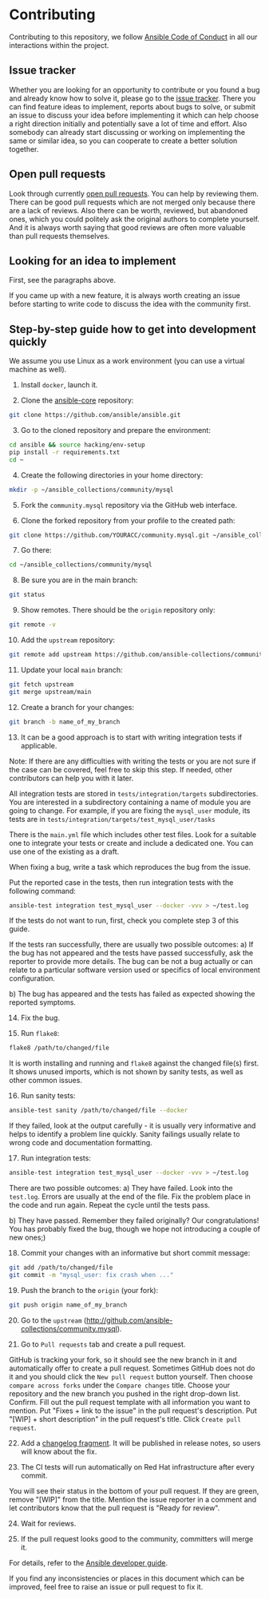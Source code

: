 # Contributing

Contributing to this repository, we follow [Ansible Code of Conduct](https://docs.ansible.com/ansible/latest/community/code_of_conduct.html) in all our interactions within the project.

## Issue tracker

Whether you are looking for an opportunity to contribute or you found a bug and already know how to solve it, please go to the [issue tracker](https://github.com/ansible-collections/community.mysql/issues).
There you can find feature ideas to implement, reports about bugs to solve, or submit an issue to discuss your idea before implementing it which can help choose a right direction initially and potentially save a lot of time and effort.
Also somebody can already start discussing or working on implementing the same or similar idea,
so you can cooperate to create a better solution together.

## Open pull requests

Look through currently [open pull requests](https://github.com/ansible-collections/community.mysql/pulls).
You can help by reviewing them. There can be good pull requests which are not merged only because there are a lack of reviews. Also there can be worth, reviewed, but abandoned ones, which you could politely ask the original authors to complete yourself.
And it is always worth saying that good reviews are often more valuable than pull requests themselves.

## Looking for an idea to implement

First, see the paragraphs above.

If you came up with a new feature, it is always worth creating an issue
before starting to write code to discuss the idea with the community first.

## Step-by-step guide how to get into development quickly

We assume you use Linux as a work environment (you can use a virtual machine as well).

1. Install ``docker``, launch it.

2. Clone the [ansible-core](https://github.com/ansible/ansible) repository:
```bash
git clone https://github.com/ansible/ansible.git
```
3. Go to the cloned repository and prepare the environment:
```bash
cd ansible && source hacking/env-setup
pip install -r requirements.txt
cd ~
```
4. Create the following directories in your home directory:
```bash
mkdir -p ~/ansible_collections/community/mysql
```

5. Fork the ``community.mysql`` repository via the GitHub web interface.

6. Clone the forked repository from your profile to the created path:
```bash
git clone https://github.com/YOURACC/community.mysql.git ~/ansible_collections/community/mysql
```

7. Go there:
```bash
cd ~/ansible_collections/community/mysql
```

8. Be sure you are in the main branch:
```bash
git status
```

9. Show remotes. There should be the ``origin`` repository only:
```bash
git remote -v
```

10. Add the ``upstream`` repository:
```bash
git remote add upstream https://github.com/ansible-collections/community.mysql.git
```

11. Update your local ``main`` branch:
```bash
git fetch upstream
git merge upstream/main
```

12. Create a branch for your changes:
```bash
git branch -b name_of_my_branch
```

13. It can be a good approach is to start with writing integration tests if applicable.

Note: If there are any difficulties with writing the tests or you are not sure if the case can be covered, feel free to skip this step.
If needed, other contributors can help you with it later.

All integration tests are stored in ``tests/integration/targets`` subdirectories.
You are interested in a subdirectory containing a name of module you are going to change.
For example, if you are fixing the ``mysql_user`` module, its tests are in ``tests/integration/targets/test_mysql_user/tasks``

There is the ``main.yml`` file which includes other test files.
Look for a suitable one to integrate your tests or create and include a dedicated one.
You can use one of the existing as a draft.

When fixing a bug, write a task which reproduces the bug from the issue.

Put the reported case in the tests, then run integration tests with the following command:
```bash
ansible-test integration test_mysql_user --docker -vvv > ~/test.log
```
If the tests do not want to run, first, check you complete step 3 of this guide.

If the tests ran successfully, there are usually two possible outcomes:
a) If the bug has not appeared and the tests have passed successfully, ask the reporter to provide more details. The bug can be not a bug actually or can relate to a particular software version used or specifics of local environment configuration.

b) The bug has appeared and the tests has failed as expected showing the reported symptoms.

14. Fix the bug.

15. Run ``flake8``:
```bash
flake8 /path/to/changed/file
```
It is worth installing and running and ``flake8`` against the changed file(s) first.
It shows unused imports, which is not shown by sanity tests, as well as other common issues.

16. Run sanity tests:
```bash
ansible-test sanity /path/to/changed/file --docker
```
If they failed, look at the output carefully - it is usually very informative and helps to identify a problem line quickly.
Sanity failings usually relate to wrong code and documentation formatting.

17. Run integration tests:
```bash
ansible-test integration test_mysql_user --docker -vvv > ~/test.log
```

There are two possible outcomes:
a) They have failed. Look into the ``test.log``.
Errors are usually at the end of the file.
Fix the problem place in the code and run again.
Repeat the cycle until the tests pass.

b) They have passed. Remember they failed originally? Our congratulations! You has probably fixed the bug, though we hope not introducing a couple of new ones;)

18. Commit your changes with an informative but short commit message:
```bash
git add /path/to/changed/file
git commit -m "mysql_user: fix crash when ..."
```

19. Push the branch to the ``origin`` (your fork):
```bash
git push origin name_of_my_branch
```

20. Go to the ``upstream`` (http://github.com/ansible-collections/community.mysql).

21. Go to ``Pull requests`` tab and create a pull request.

GitHub is tracking your fork, so it should see the new branch in it and automatically offer
to create a pull request. Sometimes GitHub does not do it and you should click the ``New pull request`` button yourself.
Then choose ``compare across forks`` under the ``Compare changes`` title.
Choose your repository and the new branch you pushed in the right drop-down list.
Confirm. Fill out the pull request template with all information you want to mention.
Put "Fixes + link to the issue" in the pull request's description.
Put "[WIP] + short description" in the pull request's title.
Click ``Create pull request``.

22. Add a [changelog fragment](https://docs.ansible.com/ansible/latest/community/development_process.html#changelogs). It will be published in release notes, so users will know about the fix.

23. The CI tests will run automatically on Red Hat infrastructure after every commit.

You will see their status in the bottom of your pull request.
If they are green, remove "[WIP]" from the title. Mention the issue reporter in a comment and let contributors know that the pull request is "Ready for review".

24. Wait for reviews.

25. If the pull request looks good to the community, committers will merge it.

For details, refer to the [Ansible developer guide](https://docs.ansible.com/ansible/latest/dev_guide/index.html).

If you find any inconsistencies or places in this document which can be improved, feel free to raise an issue or pull request to fix it.
